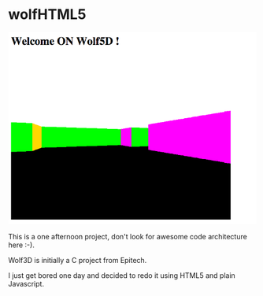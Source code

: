 wolfHTML5
=========

![Wolf5D](wolf5D.png "wolf5D screenshot")

This is a one afternoon project, don't look for awesome code architecture here :-).

Wolf3D is initially a C project from Epitech.

I just get bored one day and decided to redo it using HTML5 and plain Javascript.
